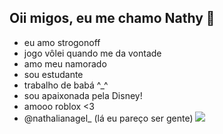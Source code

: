 ## Oii migos, eu me chamo Nathy 👋 ##
- eu amo strogonoff
- jogo vôlei quando me da vontade 
- amo meu namorado
- sou estudante
- trabalho de babá ^_^
- sou apaixonada pela Disney!
- amooo roblox <3
- @nathalianagel_ (lá eu pareço ser gente)
![](https://tenor.com/pt-BR/view/snoopy-gif-26312082)

